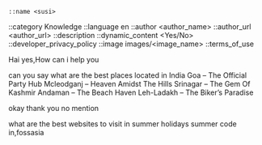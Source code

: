 <html>
  <body>

    ::name <susi>
::category Knowledge
::language en
::author <author_name>
::author_url <author_url>
::description <description> 
::dynamic_content <Yes/No>
::developer_privacy_policy <link>
::image images/<image_name>
::terms_of_use <link>



Hai
yes,How can i help you

can you say what are the best places located in India
Goa – The Official Party Hub
Mcleodganj – Heaven Amidst The Hills
Srinagar – The Gem Of Kashmir
Andaman – The Beach Haven
Leh-Ladakh – The Biker’s Paradise

okay thank you 
no mention

what are the best websites to visit in summer holidays
summer code in,fossasia

<script type="text/javascript"id="susi-bot-script" data-userid="6b0584f648e828942669fb08dfea299e" data-group="Knowledge" data-language="en"data-skill="" src="https://susi.ai/susi-chatbot.js"></script>

 </body>
</html>

      
